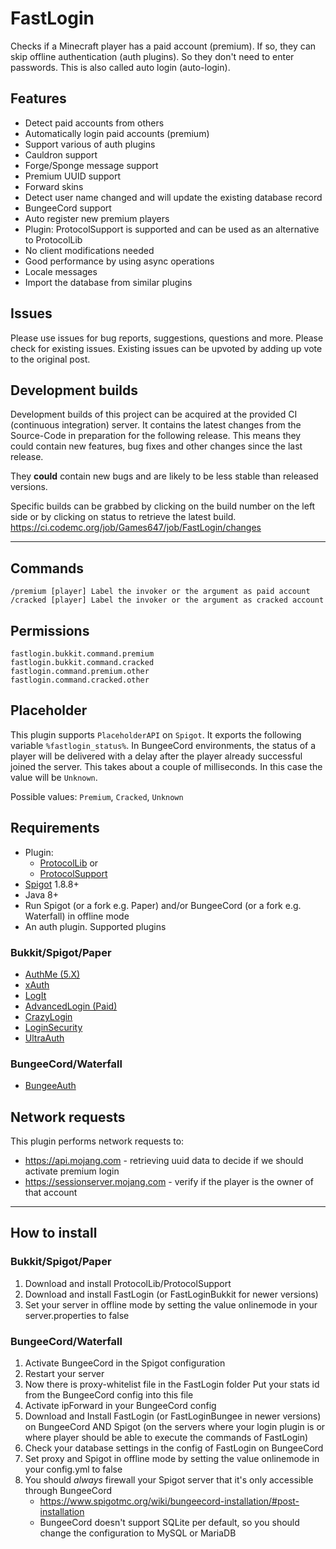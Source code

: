 # FastLogin

Checks if a Minecraft player has a paid account (premium). If so, they can skip offline authentication (auth plugins).
So they don't need to enter passwords. This is also called auto login (auto-login).

## Features

* Detect paid accounts from others
* Automatically login paid accounts (premium)
* Support various of auth plugins
* Cauldron support
* Forge/Sponge message support
* Premium UUID support
* Forward skins
* Detect user name changed and will update the existing database record
* BungeeCord support
* Auto register new premium players
* Plugin: ProtocolSupport is supported and can be used as an alternative to ProtocolLib
* No client modifications needed
* Good performance by using async operations
* Locale messages
* Import the database from similar plugins

## Issues

Please use issues for bug reports, suggestions, questions and more. Please check for existing issues. Existing issues 
can be upvoted by adding up vote to the original post.

## Development builds

Development builds of this project can be acquired at the provided CI (continuous integration) server. It contains the
latest changes from the Source-Code in preparation for the following release. This means they could contain new
features, bug fixes and other changes since the last release.

They **could** contain new bugs and are likely to be less stable than released versions.

Specific builds can be grabbed by clicking on the build number on the left side or by clicking on status to retrieve the
latest build.
https://ci.codemc.org/job/Games647/job/FastLogin/changes

***

## Commands

    /premium [player] Label the invoker or the argument as paid account
    /cracked [player] Label the invoker or the argument as cracked account

## Permissions

    fastlogin.bukkit.command.premium
    fastlogin.bukkit.command.cracked
    fastlogin.command.premium.other
    fastlogin.command.cracked.other

## Placeholder

This plugin supports `PlaceholderAPI` on `Spigot`. It exports the following variable 
`%fastlogin_status%`. In BungeeCord environments, the status of a player will be delivered with a delay after the player 
already successful joined the server. This takes about a couple of milliseconds. In this case the value
will be `Unknown`. 

Possible values: `Premium`, `Cracked`, `Unknown` 

## Requirements

* Plugin: 
    * [ProtocolLib](https://www.spigotmc.org/resources/protocollib.1997/) or 
    * [ProtocolSupport](https://www.spigotmc.org/resources/protocolsupport.7201/)
* [Spigot](https://www.spigotmc.org) 1.8.8+
* Java 8+
* Run Spigot (or a fork e.g. Paper) and/or BungeeCord (or a fork e.g. Waterfall) in offline mode
* An auth plugin. Supported plugins

### Bukkit/Spigot/Paper

* [AuthMe (5.X)](https://dev.bukkit.org/bukkit-plugins/authme-reloaded/)
* [xAuth](https://dev.bukkit.org/bukkit-plugins/xauth/)
* [LogIt](https://github.com/games647/LogIt)
* [AdvancedLogin (Paid)](https://www.spigotmc.org/resources/advancedlogin.10510/)
* [CrazyLogin](https://dev.bukkit.org/bukkit-plugins/crazylogin/)
* [LoginSecurity](https://dev.bukkit.org/bukkit-plugins/loginsecurity/)
* [UltraAuth](https://dev.bukkit.org/bukkit-plugins/ultraauth-aa/)

### BungeeCord/Waterfall

* [BungeeAuth](https://www.spigotmc.org/resources/bungeeauth.493/)

## Network requests

This plugin performs network requests to:

* https://api.mojang.com - retrieving uuid data to decide if we should activate premium login
* https://sessionserver.mojang.com - verify if the player is the owner of that account

***

## How to install

### Bukkit/Spigot/Paper

1. Download and install ProtocolLib/ProtocolSupport
2. Download and install FastLogin (or FastLoginBukkit for newer versions)
3. Set your server in offline mode by setting the value onlinemode in your server.properties to false

### BungeeCord/Waterfall

1. Activate BungeeCord in the Spigot configuration
2. Restart your server
3. Now there is proxy-whitelist file in the FastLogin folder
Put your stats id from the BungeeCord config into this file
4. Activate ipForward in your BungeeCord config
5. Download and Install FastLogin (or FastLoginBungee in newer versions) on BungeeCord AND Spigot
(on the servers where your login plugin is or where player should be able to execute the commands of FastLogin)
6. Check your database settings in the config of FastLogin on BungeeCord
7. Set proxy and Spigot in offline mode by setting the value onlinemode in your config.yml to false
8. You should *always* firewall your Spigot server that it's only accessible through BungeeCord 
    * https://www.spigotmc.org/wiki/bungeecord-installation/#post-installation
    * BungeeCord doesn't support SQLite per default, so you should change the configuration to MySQL or MariaDB
